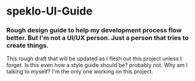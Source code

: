 # speklo-UI-Guide
### Rough design guide to help my development process flow better. But I'm not a UI/UX person. Just a person that tries to create things.

This rough draft that will be updated as I flesh out this project unless I forget.
Is this even how a style guide should be? probably not.  Why am I talking to myself? I'm the only one working on this project.

